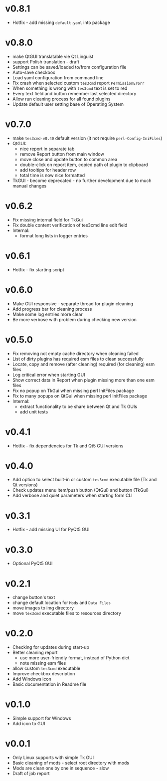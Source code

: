 # v0.8.1
* Hotfix - add missing `default.yaml` into package

# v0.8.0
* make QtGUI translatable vie Qt Linguist
* support Polish translation - draft
* Settings can be saved/loaded to/from configuration file
* Auto-save checkbox
* Load yaml configuration from command line
* Fix crash when selected custom `tes3cmd` report `PermissionErorr`
* When something is wrong with `tes3cmd` text is set to red
* Every text field and button remember last selected directory
* Allow run cleaning process for all found plugins
* Update default user setting base of Operating System

# v0.7.0
* make `tes3cmd-v0.40` default version (it not require `perl-Config-IniFiles`)
* QtGUI:
  * nice report in separate tab
  * remove Report button from main window
  * move close and update button to common area 
  * double-click on report item, copied path of plugin to clipboard
  * add tooltips for header row
  * total time is now nice formatted
* TkGUI - become deprecated - no further development due to much manual changes

# v0.6.2
* Fix missing internal field for TkGui
* Fix double content verification of tes3cmd line edit field
* Internal:
  * format long lists in logger entries

# v0.6.1
* Hotfix - fix starting script

# v0.6.0
* Make GUI responsive - separate thread for plugin cleaning
* Add progress bar for cleaning process
* Make some log entries more clear
* Be more verbose with problem during checking new version

# v0.5.0
* Fix removing not empty cache directory when cleaning failed
* List of dirty plugins has required esm files to clean successfully
* Locate, copy and remove (after cleaning) required (for cleaning) esm files
* Log critical error when starting GUI
* Show correct data in Report when plugin missing more than one esm files
* Fix no popup on TkGui when missing perl InitFiles package
* Fix to many popups on QtGui when missing perl InitFiles package
* Internal:
  * extract functionality to be share between Qt and Tk GUIs
  * add unit tests

# v0.4.1
* Hotfix - fix dependencies for Tk and Qt5 GUI versions

# v0.4.0
* Add option to select built-in or custom `tes3cmd` executable file (Tk and Qt versions)
* Check updates menu item/push button (QtGui) and button (TkGui)
* Add verbose and quiet parameters when starting form CLI

# v0.3.1
* Hotfix - add missing UI for PyQt5 GUI

# v0.3.0
* Optional PyQt5 GUI

# v0.2.1
* change button's text
* change default location for `Mods` and `Data Files`
* move images to img directory
* move `tex3cmd` executable files to resources directory

# v0.2.0
* Checking for updates during start-up
* Better cleaning report
  * use more user-friendly format, instead of Python dict
  * note missing esm files
* allow custom `tes3cmd` executable
* Improve checkbox description
* Add Windows icon
* Basic documentation in Readme file

# v0.1.0
* Simple support for Windows
* Add icon to GUI

# v0.0.1
* Only Linux supports with simple Tk GUI
* Basic cleaning of mods - select root directory with mods
* Mods are clean one by one in sequence - slow
* Draft of job report
